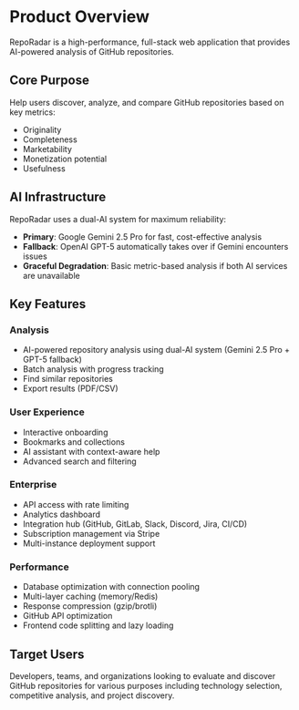 # Product Overview

RepoRadar is a high-performance, full-stack web application that provides AI-powered analysis of GitHub repositories.

## Core Purpose

Help users discover, analyze, and compare GitHub repositories based on key metrics:
- Originality
- Completeness
- Marketability
- Monetization potential
- Usefulness

## AI Infrastructure

RepoRadar uses a dual-AI system for maximum reliability:
- **Primary**: Google Gemini 2.5 Pro for fast, cost-effective analysis
- **Fallback**: OpenAI GPT-5 automatically takes over if Gemini encounters issues
- **Graceful Degradation**: Basic metric-based analysis if both AI services are unavailable

## Key Features

### Analysis
- AI-powered repository analysis using dual-AI system (Gemini 2.5 Pro + GPT-5 fallback)
- Batch analysis with progress tracking
- Find similar repositories
- Export results (PDF/CSV)

### User Experience
- Interactive onboarding
- Bookmarks and collections
- AI assistant with context-aware help
- Advanced search and filtering

### Enterprise
- API access with rate limiting
- Analytics dashboard
- Integration hub (GitHub, GitLab, Slack, Discord, Jira, CI/CD)
- Subscription management via Stripe
- Multi-instance deployment support

### Performance
- Database optimization with connection pooling
- Multi-layer caching (memory/Redis)
- Response compression (gzip/brotli)
- GitHub API optimization
- Frontend code splitting and lazy loading

## Target Users

Developers, teams, and organizations looking to evaluate and discover GitHub repositories for various purposes including technology selection, competitive analysis, and project discovery.
